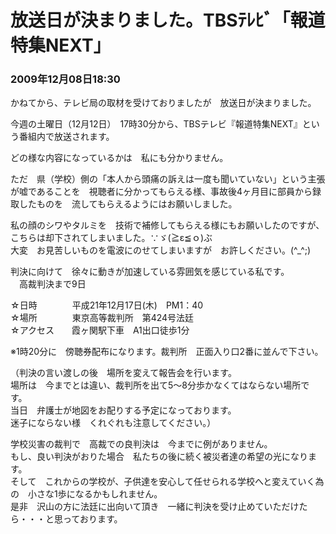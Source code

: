 # 放送日が決まりました。TBSﾃﾚﾋﾞ「報道特集NEXT」
### 2009年12月08日18:30

かねてから、テレビ局の取材を受けておりましたが　放送日が決まりました。

今週の土曜日（12月12日）　17時30分から、TBSテレビ『報道特集NEXT』という番組内で放送されます。

どの様な内容になっているかは　私にも分かりません。

ただ　県（学校）側の「本人から頭痛の訴えは一度も聞いていない」という主張が嘘であることを　視聴者に分かってもらえる様、事故後4ヶ月目に部員から録取したものを　流してもらえるようにはお願いしました。

私の顔のシワやタルミを　技術で補修してもらえる様にもお願いしたのですが、こちらは却下されてしまいました。∵ゞ(≧ε≦ｏ)ぶ  
大変　お見苦しいものを電波にのせてしまいますが　お許しください。(^_^;)

判決に向けて　徐々に動きが加速している雰囲気を感じている私です。  
　高裁判決まで9日

☆日時　　　　平成21年12月17日(木)　PM1：40  
☆場所　　　　東京高等裁判所　第424号法廷  
☆アクセス　　霞ヶ関駅下車　A1出口徒歩1分  

※1時20分に　傍聴券配布になります。裁判所　正面入り口2番に並んで下さい。


（判決の言い渡しの後　場所を変えて報告会を行います。  
場所は　今までとは違い、裁判所を出て5～8分歩かなくてはならない場所です。  
当日　弁護士が地図をお配りする予定になっております。  
迷子にならない様　くれぐれも注意してください。）

学校災害の裁判で　高裁での良判決は　今までに例がありません。  
もし、良い判決がおりた場合　私たちの後に続く被災者達の希望の光になります。  
そして　これからの学校が、子供達を安心して任せられる学校へと変えていく為の　小さな1歩になるかもしれません。  
是非　沢山の方に法廷に出向いて頂き　一緒に判決を受け止めていただけたら・・・と思っております。　　　　